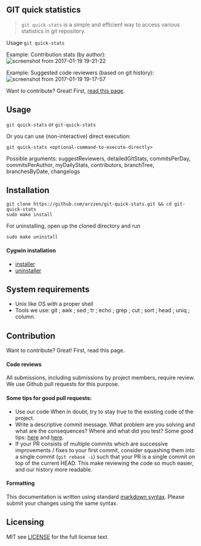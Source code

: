 
## GIT quick statistics

> `git quick-stats` is a simple and efficient way to access various statistics in git repository.

Usage `git quick-stats`

Example: Contribution stats (by author):
![screenshot from 2017-01-19 19-21-22](https://cloud.githubusercontent.com/assets/6382002/22119620/97f2eb78-de7c-11e6-8c82-f16f7e68c913.png)


Example: Suggested code reviewers (based on git history):
![screenshot from 2017-01-19 19-17-57](https://cloud.githubusercontent.com/assets/6382002/22119622/97f80ba8-de7c-11e6-9237-96cea513aff5.png)


Want to contribute? Great! First, [read this page][].


## Usage

`git quick-stats` 
or 
`git-quick-stats`

Or you can use (non-interactive) direct execution:

`git quick-stats <optional-command-to-execute-directly>`

Possible arguments: 
suggestReviewers, detailedGitStats, commitsPerDay, commitsPerAuthor, myDailyStats, contributors,
branchTree, branchesByDate, changelogs

## Installation

```
git clone https://github.com/arzzen/git-quick-stats.git && cd git-quick-stats
sudo make install
```

For uninstalling, open up the cloned directory and run

```
sudo make uninstall
```

#### Cygwin installation

* [installer](https://gist.github.com/arzzen/35e09866dfdadf2108b2420045739245) 
* [uninstaller](https://gist.github.com/arzzen/21c660014d0663b6c5710014714779d6)

## System requirements

* Unix like OS with a proper shell
* Tools we use: git ; awk ; sed ; tr ; echo ; grep ; cut ; sort ; head ; uniq ; column.

## Contribution 

Want to contribute? Great! First, read this page.

#### Code reviews
All submissions, including submissions by project members, require review. 
We use Github pull requests for this purpose.

#### Some tips for good pull requests:
* Use our code
  When in doubt, try to stay true to the existing code of the project.
* Write a descriptive commit message. What problem are you solving and what
  are the consequences? Where and what did you test? Some good tips:
  [here](http://robots.thoughtbot.com/5-useful-tips-for-a-better-commit-message)
  and [here](https://www.kernel.org/doc/Documentation/SubmittingPatches).
* If your PR consists of multiple commits which are successive improvements /
  fixes to your first commit, consider squashing them into a single commit
  (`git rebase -i`) such that your PR is a single commit on top of the current
  HEAD. This make reviewing the code so much easier, and our history more
  readable.

#### Formatting

This documentation is written using standard [markdown syntax](https://help.github.com/articles/markdown-basics/). Please submit your changes using the same syntax.

## Licensing
MIT see [LICENSE][] for the full license text.

   [read this page]: http://github.com/arzzen/git-quick-stats/blob/master/CONTRIBUTING.md
   [landing page]: http://arzzen.github.io/git-quick-stats
   [LICENSE]: https://github.com/arzzen/git-quick-stats/blob/master/LICENSE.txt
